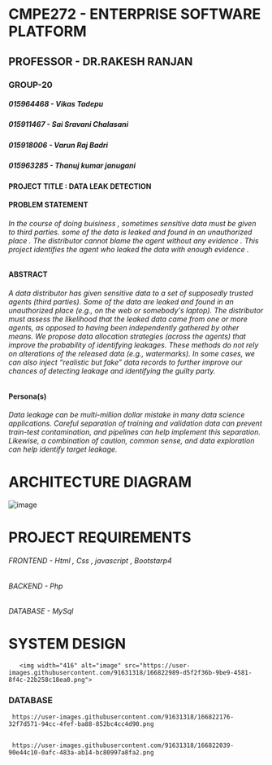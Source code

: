 # CMPE272 - ENTERPRISE SOFTWARE PLATFORM
## PROFESSOR - DR.RAKESH RANJAN
### GROUP-20
 ##### 015964468 - Vikas Tadepu
 ##### 015911467 - Sai Sravani Chalasani
 ##### 015918006 - Varun Raj Badri
 ##### 015963285 - Thanuj kumar janugani
 
 
 
   
  #### PROJECT TITLE : DATA LEAK DETECTION
 
  #### PROBLEM STATEMENT 
  ###### In the course of doing buisiness , sometimes sensitive data must be given to third parties. some of the data is leaked and found in an  unauthorized   place . The distributor cannot blame the agent without any evidence . This project identifies the agent who leaked the data with enough evidence .
 
  #### ABSTRACT 
  ###### A data distributor has given sensitive data to a set of supposedly trusted agents (third parties). Some of the data are leaked and found in an unauthorized place (e.g., on the web or somebody's laptop). The distributor must assess the likelihood that the leaked data came from one or more agents, as opposed to having been independently gathered by other means. We propose data allocation strategies (across the agents) that improve the probability of identifying leakages. These methods do not rely on alterations of the released data (e.g., watermarks). In some cases, we can also inject “realistic but fake” data records to further improve our chances of detecting leakage and identifying the guilty party.

  #### Persona(s)
  ###### Data leakage can be multi-million dollar mistake in many data science applications. Careful separation of training and validation data can prevent train-test contamination, and pipelines can help implement this separation. Likewise, a combination of caution, common sense, and data exploration can help identify target leakage.
  
  
 # ARCHITECTURE DIAGRAM
   ![image](https://user-images.githubusercontent.com/91631318/164345141-9c4d8149-a666-46ff-9232-b3c0bb7c0a03.png)
   
 # PROJECT REQUIREMENTS
 ###### FRONTEND - Html , Css , javascript , Bootstarp4
 ###### BACKEND - Php 
 ###### DATABASE - MySql
 
 # SYSTEM DESIGN
       <img width="416" alt="image" src="https://user-images.githubusercontent.com/91631318/166822989-d5f2f36b-9be9-4581-8f4c-22b258c18ea0.png">

  ### DATABASE
  
     https://user-images.githubusercontent.com/91631318/166822176-32f7d571-94cc-4fef-ba88-852bc4cc4d90.png

     
     https://user-images.githubusercontent.com/91631318/166822039-90e44c10-0afc-483a-ab14-bc80997a8fa2.png

   
   

  

